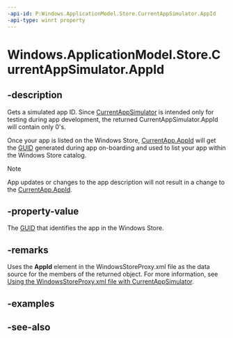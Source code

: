 ```yaml
---
-api-id: P:Windows.ApplicationModel.Store.CurrentAppSimulator.AppId
-api-type: winrt property
---
```


<!-- Property syntax
public System.Guid AppId { get; }
-->

# Windows.ApplicationModel.Store.CurrentAppSimulator.AppId

## -description
Gets a simulated app ID. Since [CurrentAppSimulator](currentappsimulator.md) is intended only for testing during app development, the returned CurrentAppSimulator.AppId will contain only 0's.

Once your app is listed on the Windows Store, [CurrentApp.AppId](currentapp_appid.md) will get the [GUID](/windows/win32/api/guiddef/ns-guiddef-guid) generated during app on-boarding and used to list your app within the Windows Store catalog.

> [!NOTE]
> App updates or changes to the app description will not result in a change to the [CurrentApp.AppId](currentapp_appid.md).

## -property-value
The [GUID](/windows/win32/api/guiddef/ns-guiddef-guid) that identifies the app in the Windows Store.

## -remarks
Uses the **AppId** element in the WindowsStoreProxy.xml file as the data source for the members of the returned object. For more information, see [Using the WindowsStoreProxy.xml file with CurrentAppSimulator](https://docs.microsoft.com/windows/uwp/monetize/in-app-purchases-and-trials-using-the-windows-applicationmodel-store-namespace).

## -examples

## -see-also
